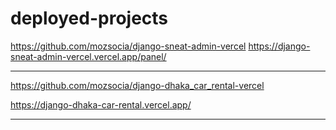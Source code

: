 # deployed-projects

https://github.com/mozsocia/django-sneat-admin-vercel
https://django-sneat-admin-vercel.vercel.app/panel/


------------
https://github.com/mozsocia/django-dhaka_car_rental-vercel

https://django-dhaka-car-rental.vercel.app/

--------------
